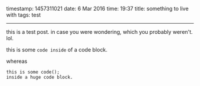 timestamp: 1457311021
date: 6 Mar 2016
time: 19:37
title: something to live with
tags:  test

---

this is a test post. in case you were wondering, which you probably weren't. lol.

this is some `code inside` of a code block. 

whereas

    this is some code();
    inside a huge code block.
